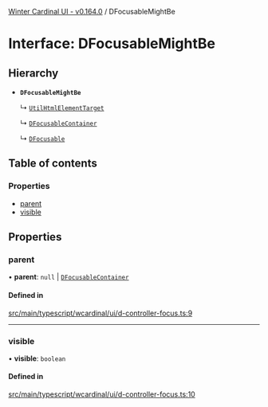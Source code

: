 [Winter Cardinal UI - v0.164.0](../index.md) / DFocusableMightBe

# Interface: DFocusableMightBe

## Hierarchy

- **`DFocusableMightBe`**

  ↳ [`UtilHtmlElementTarget`](UtilHtmlElementTarget.md)

  ↳ [`DFocusableContainer`](DFocusableContainer.md)

  ↳ [`DFocusable`](DFocusable.md)

## Table of contents

### Properties

- [parent](DFocusableMightBe.md#parent)
- [visible](DFocusableMightBe.md#visible)

## Properties

### parent

• **parent**: ``null`` \| [`DFocusableContainer`](DFocusableContainer.md)

#### Defined in

[src/main/typescript/wcardinal/ui/d-controller-focus.ts:9](https://github.com/winter-cardinal/winter-cardinal-ui/blob/v0.164.0/src/main/typescript/wcardinal/ui/d-controller-focus.ts#L9)

___

### visible

• **visible**: `boolean`

#### Defined in

[src/main/typescript/wcardinal/ui/d-controller-focus.ts:10](https://github.com/winter-cardinal/winter-cardinal-ui/blob/v0.164.0/src/main/typescript/wcardinal/ui/d-controller-focus.ts#L10)

